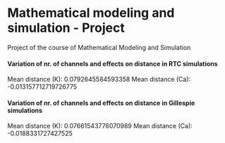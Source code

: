 # Mathematical modeling and simulation - Project
Project of the course of Mathematical Modeling and Simulation

#### Variation of nr. of channels and effects on distance in RTC simulations
Mean distance (K):  0.0792645584593358
Mean distance (Ca):  -0.013157712719726775

#### Variation of nr. of channels and effects on distance in Gillespie simulations
Mean distance (K):  0.07661543776070989
Mean distance (Ca):  -0.0188331727427525
